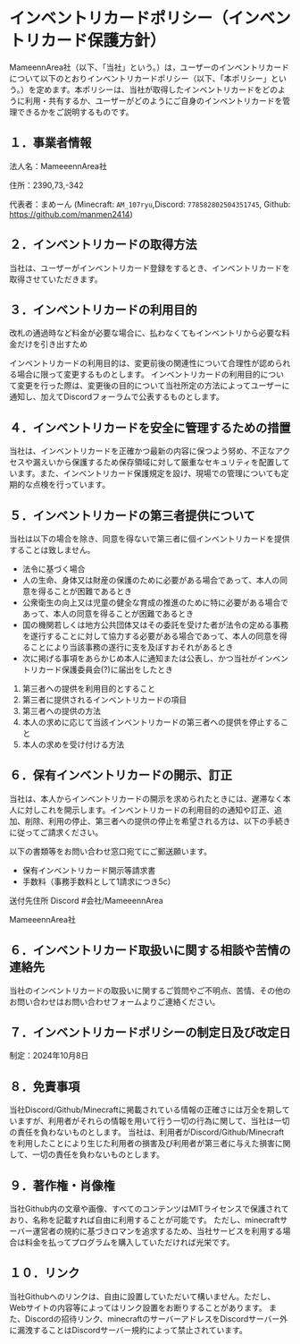 # インベントリカードポリシー（インベントリカード保護方針）

MameennArea社（以下、「当社」という。）は，ユーザーのインベントリカードについて以下のとおりインベントリカードポリシー（以下、「本ポリシー」という。）を定めます。本ポリシーは、当社が取得したインベントリカードをどのように利用・共有するか、ユーザーがどのようにご自身のインベントリカードを管理できるかをご説明するものです。

## １．事業者情報
法人名：MameeennArea社

住所：2390,73,-342

代表者：まめーん (Minecraft: `AM_107ryu`,Discord: `778582802504351745`, Github: https://github.com/manmen2414)

## ２．インベントリカードの取得方法
当社は、ユーザーがインベントリカード登録をするとき、インベントリカードを取得させていただきます。

## ３．インベントリカードの利用目的

改札の通過時など料金が必要な場合に、払わなくてもインベントリから必要な料金だけを引き出すため

インベントリカードの利用目的は、変更前後の関連性について合理性が認められる場合に限って変更するものとします。
インベントリカードの利用目的について変更を行った際は、変更後の目的について当社所定の方法によってユーザーに通知し、加えてDiscordフォーラムで公表するものとします。

## ４．インベントリカードを安全に管理するための措置
当社は、インベントリカードを正確かつ最新の内容に保つよう努め、不正なアクセスや漏えいから保護するため保存領域に対して厳重なセキュリティを配置しています。また、インベントリカード保護規定を設け、現場での管理についても定期的な点検を行っています。

## ５．インベントリカードの第三者提供について
当社は以下の場合を除き、同意を得ないで第三者に個インベントリカードを提供することは致しません。

+ 法令に基づく場合
+ 人の生命、身体又は財産の保護のために必要がある場合であって、本人の同意を得ることが困難であるとき
+ 公衆衛生の向上又は児童の健全な育成の推進のために特に必要がある場合であって、本人の同意を得ることが困難であるとき
+ 国の機関若しくは地方公共団体又はその委託を受けた者が法令の定める事務を遂行することに対して協力する必要がある場合であって、本人の同意を得ることにより当該事務の遂行に支を及ぼすおそれがあるとき
+ 次に掲げる事項をあらかじめ本人に通知または公表し、かつ当社がインベントリカード保護委員会(?)に届出をしたとき

1. 第三者への提供を利用目的とすること
2. 第三者に提供されるインベントリカードの項目
3. 第三者への提供の方法
4. 本人の求めに応じて当該インベントリカードの第三者への提供を停止すること
5. 本人の求めを受け付ける方法
   
## ６．保有インベントリカードの開示、訂正
当社は、本人からインベントリカードの開示を求められたときには、遅滞なく本人に対しこれを開示します。インベントリカードの利用目的の通知や訂正、追加、削除、利用の停止、第三者への提供の停止を希望される方は、以下の手続きに従ってご請求ください。

以下の書類等をお問い合わせ窓口宛てにご郵送願います。

+ 保有インベントリカード開示等請求書
+ 手数料（事務手数料として1請求につき5c）

送付先住所
Discord #会社/MameeennArea

MameeennArea社

## ６．インベントリカード取扱いに関する相談や苦情の連絡先
当社のインベントリカードの取扱いに関するご質問やご不明点、苦情、その他のお問い合わせはお問い合わせフォームよりご連絡ください。

## ７．インベントリカードポリシーの制定日及び改定日
制定：2024年10月8日

## ８．免責事項
当社Discord/Github/Minecraftに掲載されている情報の正確さには万全を期していますが、利用者がそれらの情報を用いて行う一切の行為に関して、当社は一切の責任を負わないものとします。
当社は、利用者がDiscord/Github/Minecraftを利用したことにより生じた利用者の損害及び利用者が第三者に与えた損害に関して、一切の責任を負わないものとします。

## ９．著作権・肖像権
当社Github内の文章や画像、すべてのコンテンツはMITライセンスで保護されており、名称を記載すれば自由に利用することが可能です。
ただし、minecraftサーバー運営者の規約に基づきロマンを追求するため、当社サービスを利用する場合は料金を払ってプログラムを購入していただければ光栄です。

## １０．リンク
当社Githubへのリンクは、自由に設置していただいて構いません。ただし、Webサイトの内容等によってはリンク設置をお断りすることがあります。
また、Discordの招待リンク、minecraftのサーバーアドレスをDiscordサーバー外に漏洩することはDiscordサーバー規約によって禁止されています。